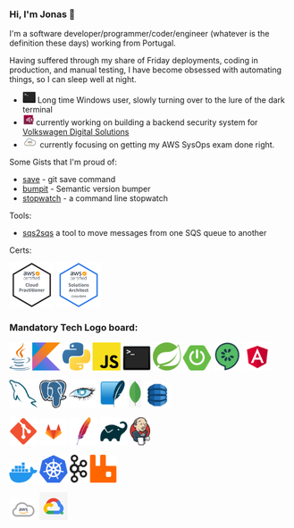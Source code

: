 ### Hi, I'm Jonas 👋

I'm a software developer/programmer/coder/engineer (whatever is the definition these days) working from Portugal.

Having suffered through my share of Friday deployments, coding in production, and manual testing, I have become obsessed with automating things, so I can sleep well at night.

- <img src="bash.png" height="20"/> Long time Windows user, slowly turning over to the lure of the dark terminal 
- <img src="vwds.jpeg" height="20"/> currently working on building a backend security system for [Volkswagen Digital Solutions](https://www.vwds.pt/)
- <img src="aws.png" height="20"/> currently focusing on getting my AWS SysOps exam done right.

Some Gists that I'm proud of:
- [save](https://gist.github.com/jonasmcferreira/cd9de6504c1f55dd8829dc7e7d6d1269) - git save command
- [bumpit](https://gist.github.com/jonasmcferreira/6171bb0478096373ce17501dd6097452) - Semantic version bumper
- [stopwatch](https://gist.github.com/jonasmcferreira/0e3a53a028d1c44cd2ade4b337ae6807) - a command line stopwatch

Tools:
- [sqs2sqs](https://github.com/jonasmcferreira/sqs-2-sqs) a tool to move messages from one SQS queue to another

Certs:

<a href="https://www.credly.com/badges/b18cc58d-54d2-417b-8ebd-941f567c9091/public_url"><img src="aws-certified-cloud-practitioner.png" height="80"/></a>
<a href="https://www.credly.com/badges/b18cc58d-54d2-417b-8ebd-941f567c9091/public_url"><img src="aws-certified-solutions-architect-associate.png" height="80"/></a>

### **Mandatory Tech Logo board:**

<p>
<a href="https://duckduckgo.com/?q=!ducky+java"><img src="java.png" style="max-height:50px;max-width:50px;" ></a>
<a href="https://duckduckgo.com/?q=!ducky+kotlin"><img src="kotlin.png" style="max-height:50px;max-width:50px;" ></a>
<a href="https://duckduckgo.com/?q=!ducky+python"><img src="python.png" style="max-height:50px;max-width:50px;" ></a>
<a href="https://duckduckgo.com/?q=!ducky+javascript"><img src="javascript.png" style="max-height:50px;max-width:50px;" ></a>
<a href="https://duckduckgo.com/?q=!ducky+bash"><img src="bash.png" style="max-height:50px;max-width:50px;" ></a>
<a href="https://duckduckgo.com/?q=!ducky+spring"><img src="spring.png" style="max-height:50px;max-width:50px;" ></a>
<a href="https://duckduckgo.com/?q=!ducky+spring-boot"><img src="spring-boot.png" style="max-height:50px;max-width:50px;" ></a>
<a href="https://duckduckgo.com/?q=!ducky+cucumber"><img src="cucumber.png" style="max-height:50px;max-width:50px;" ></a>
<a href="https://duckduckgo.com/?q=!ducky+angular"><img src="angular.png" style="max-height:50px;max-width:50px;" ></a>
</p>
<p>
<a href="https://duckduckgo.com/?q=!ducky+mysql"><img src="mysql.png" style="max-height:50px;max-width:50px;" ></a>
<a href="https://duckduckgo.com/?q=!ducky+postgresql"><img src="postgresql.png" style="max-height:50px;max-width:50px;" ></a>
<a href="https://duckduckgo.com/?q=!ducky+cassandra"><img src="cassandra.png" style="max-height:50px;max-width:50px;" ></a>
<a href="https://duckduckgo.com/?q=!ducky+sqlite"><img src="sqlite.png" style="max-height:50px;max-width:50px;" ></a>
<a href="https://duckduckgo.com/?q=!ducky+mongo"><img src="mongo.png" style="max-height:50px;max-width:50px;" ></a>
<a href="https://duckduckgo.com/?q=!ducky+dynamodb"><img src="dynamodb.png" style="max-height:50px;max-width:50px;" ></a>
</p>
<p>
<a href="https://duckduckgo.com/?q=!ducky+git"><img src="git.png" style="max-height:50px;max-width:50px;" ></a>
<a href="https://duckduckgo.com/?q=!ducky+gitlab"><img src="gitlab.png" style="max-height:50px;max-width:50px;" ></a>
<a href="https://duckduckgo.com/?q=!ducky+maven"><img src="maven.png" style="max-height:50px;max-width:50px;" ></a>
<a href="https://duckduckgo.com/?q=!ducky+gradle"><img src="gradle.png" style="max-height:50px;max-width:50px;" ></a>
<a href="https://duckduckgo.com/?q=!ducky+jenkins"><img src="jenkins.png" style="max-height:50px;max-width:50px;" ></a>
</p>
<p>
<a href="https://duckduckgo.com/?q=!ducky+docker"><img src="docker.png" style="max-height:50px;max-width:50px;" ></a>
<a href="https://duckduckgo.com/?q=!ducky+kubernetes"><img src="kubernetes.png" style="max-height:50px;max-width:50px;" ></a>
<a href="https://duckduckgo.com/?q=!ducky+kafka"><img src="kafka.png" style="max-height:50px;max-width:50px;" ></a>
<a href="https://duckduckgo.com/?q=!ducky+rabbitmq"><img src="rabbitmq.png" style="max-height:50px;max-width:50px;" ></a>
</p>
<p>
<a href="https://duckduckgo.com/?q=!ducky+aws"><img src="aws.png" style="max-height:50px;max-width:50px;" ></a>
<a href="https://duckduckgo.com/?q=!ducky+google"><img src="google.png" style="max-height:50px;max-width:50px;" ></a>
</p>
